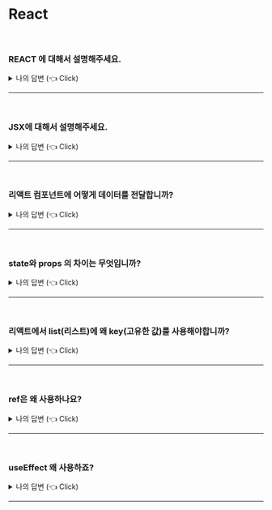 # React

<br />

### REACT 에 대해서 설명해주세요.

<details>
  <summary>나의 답변 (👈 Click)</summary>

<br />

- 리액트는 자바스크립트를 기반으로 하는 라이브러리 입니다.

- JSX 문법을 사용해서 UI(User Interface)를 쉽게 만들 수 있습니다.

- 리액트 훅을 사용해서 상태 관리와 생명주기 관련해서 재사용성에 좋은 동작을 구현할 수 있습니다.

- 리액트는 직접 DOM을 건드리지않고 가상 돔 기법을 사용해서 상태가 바뀔때 해당 UI를 업데이트합니다.

> 키워드 : 자바스크립트 기반 라이브러리, JSX 문법 사용, 리액트 훅, 가상돔

</details>

---

<br />

### JSX에 대해서 설명해주세요.

<details>
  <summary>나의 답변 (👈 Click)</summary>

<br />

- JSX는 HTML + JS 합친 문법이라고 할 수 있습니다.

- HTML 처럼 보이지만 자바스크립트 함수를 호출합니다.

- 브라우저는 JSX를 이해할 수 없습니다.  
  그래서 컴파일러( 바벨 )를 사용해서 자바스크립트로 변환해서 브라우저가 이해할 수 있게 만들어줘야 합니다.

- JSX 안에서 `div`를 사용하는 것은`React.createElement()`를 호출하는 것과 동일합니다.

</details>

---

<br />

### 리액트 컴포넌트에 어떻게 데이터를 전달합니까?

<details>
  <summary>나의 답변 (👈 Click)</summary>

<br />

    - Props 를 통해서 전달하기
        - Props는 부모 컴포넌트에서 자식 컴포넌트로 데이터를 전달할 때 사용됩니다
        - props를 인자로 받아 사용할 수 있고, 구조분해할당을 사용해서 더 가독성 좋게 사용할 수 있습니다.

        ```jsx
        const Blog = ( props ) => {
        	return `${props.post.title}`;
        }

        const Blog = ({ props }) => {
        	return `${post.title}`;
        }
        ```

    - Context API 를 통해서 전달하기 - 모든 자식들에게 데이터 접근 가능하도록 함
        - 컴포넌트 트리에서 중첩된 자식 컴포넌트에 데이터를 직접적으로 전달할 때 유용합니다
        - 모든 자식 컴포넌트가 동일한 데이터를 필요로 할 때 유용합니다.
        - createContext()
        - useContext()

</details>

---

<br />

### state와 props 의 차이는 무엇입니까?

<details>
  <summary>나의 답변 (👈 Click)</summary>

<br />

- State는 리액트 컴포넌트 안에서 읽고 **업데이트가** 가능한 값입니다.

- Props는 리액트 컴포넌트에 전달되는 **읽기**만 가능한 값입니다.

- Props와 State가 업데이트 될 때 컴포넌트가 재렌더링 됩니다.

</details>

---

<br />

### 리액트에서 list(리스트)에 왜 key(고유한 값)를 사용해야합니까?

<details>
  <summary>나의 답변 (👈 Click)</summary>

<br />

`map()` 함수를 사용하여 컴포넌트/요소를 루프할 때 반드시 key를 설정해줘야합니다.

컴포넌트가 **어느 리스트에 있는지 정의하기 위해서** key를 주어야합니다.

리액트에서는 리스트의 항목이 변경되거나 순서가 바뀔 때 어떤 항목이 변경되었는지, 추가되었는지, 삭제되었는지 key를 통해서 정확하게 파악할 수 있습니다.

key가 없으면 페이지에 있는 모든 리스트가 재렌더링 될지도 모릅니다.

제대로 업데이트하기 위해서는 key로 식별해주어야합니다.

</details>

---

<br />

### ref은 왜 사용하나요?

<details>
  <summary>나의 답변 (👈 Click)</summary>

<br />

돔요소에 접근할 때 사용됩니다.
컴포넌트가 렌더링 된 이후에 특정 요소에 대해 직접적인 DOM 조작이나 값 참조가 가능합니다.

- 돔 조작이 필요할 때 사용 : 포커스 설정

- 이전 상태나 값에 접근하여 비교할 때 사용

</details>

---

<br />

### useEffect 왜 사용하죠?

  <details>
  <summary>나의 답변 (👈 Click)</summary>

<br />

리액트 함수형 컴포넌트에서 아래 내용과 같이 렌더링 특정 시점에 작업을 위해서 사용됩니다.

- **컴포넌트가 렌더링 된 후에 실행**: 데이터를 가져오거나, 구독(subscribe) 설정, 타이머 설정 등 **초기화 작업을 수행**할 때 사용합니다.

- **컴포넌트가 업데이트될 때 실행**: **특정 상태**나 **props**가 변경될 때 실행하여, 그에 따라 작업을 업데이트할 수 있습니다.

- **컴포넌트가 언마운트될 때 정리(cleanup) 작업**: 구독 해제, 타이머 정리 등 리소스 정리가 필요할 때 사용합니다.

</details>

---

<br />
